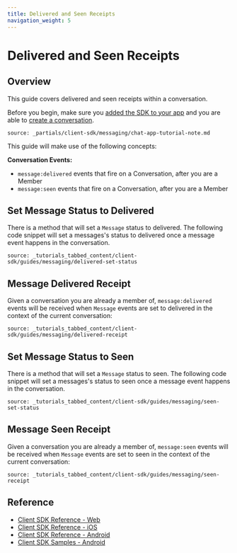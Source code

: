 ```yaml
---
title: Delivered and Seen Receipts
navigation_weight: 5
---
```


# Delivered and Seen Receipts

## Overview

This guide covers delivered and seen receipts within a conversation.

Before you begin, make sure you [added the SDK to your app](/client-sdk/setup/add-sdk-to-your-app) and you are able to [create a conversation](/client-sdk/in-app-messaging/guides/simple-conversation).

```partial
source: _partials/client-sdk/messaging/chat-app-tutorial-note.md
```

This guide will make use of the following concepts:

**Conversation Events:**

* `message:delivered` events that fire on a Conversation, after you are a Member
* `message:seen` events that fire on a Conversation, after you are a Member

## Set Message Status to Delivered

There is a method that will set a `Message` status to delivered. The following code snippet will set a messages's status to delivered once a message event happens in the conversation.

```tabbed_content
source: _tutorials_tabbed_content/client-sdk/guides/messaging/delivered-set-status
```

## Message Delivered Receipt

Given a conversation you are already a member of, `message:delivered` events will be received when `Message` events are set to delivered in the context of the current conversation:

```tabbed_content
source: _tutorials_tabbed_content/client-sdk/guides/messaging/delivered-receipt
```

## Set Message Status to Seen

There is a method that will set a `Message` status to seen. The following code snippet will set a messages's status to seen once a message event happens in the conversation.

```tabbed_content
source: _tutorials_tabbed_content/client-sdk/guides/messaging/seen-set-status
```

## Message Seen Receipt

Given a conversation you are already a member of, `message:seen` events will be received when `Message` events are set to seen in the context of the current conversation:

```tabbed_content
source: _tutorials_tabbed_content/client-sdk/guides/messaging/seen-receipt
```

## Reference

* [Client SDK Reference - Web](/sdk/client-sdk/javascript)
* [Client SDK Reference - iOS](/sdk/client-sdk/ios)
* [Client SDK Reference - Android](/sdk/client-sdk/android)
* [Client SDK Samples - Android](https://github.com/nexmo-community/client-sdk-android-samples)
